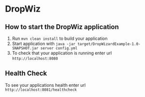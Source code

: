 # DropWiz

How to start the DropWiz application
---

1. Run `mvn clean install` to build your application
1. Start application with `java -jar target/DropWizardExample-1.0-SNAPSHOT.jar server config.yml`
1. To check that your application is running enter url `http://localhost:8080`

Health Check
---

To see your applications health enter url `http://localhost:8081/healthcheck`
